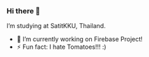 ### Hi there 👋
I’m studying at SatitKKU, Thailand.
- 🔭 I’m currently working on Firebase Project!
- ⚡ Fun fact: I hate Tomatoes!!!
:)
<!--
**deweyyyyy/deweyyyyy** is a ✨ _special_ ✨ repository because its `README.md` (this file) appears on your GitHub profile.

Here are some ideas to get you started:

- 🔭 I’m currently working on ...
- 🌱 I’m currently learning on ...
- 👯 I’m looking to collaborate on ...
- 🤔 I’m looking for help with ...
- 💬 Ask me about ...
- 📫 How to reach me: ...
- 😄 Pronouns: ...
- ⚡ Fun fact: ...
-->
